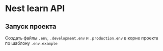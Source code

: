 # Nest learn API

## Запуск проекта

Создать файлы `.env`, `.development.env` и `.production.env` в корне проекта по шаблону `.env.example`
